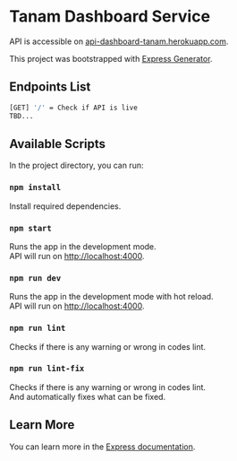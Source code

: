 # Tanam Dashboard Service

API is accessible on [api-dashboard-tanam.herokuapp.com](https://api-dashboard-tanam.herokuapp.com).<br />

This project was bootstrapped with [Express Generator](https://expressjs.com/en/starter/generator.html).

## Endpoints List

``` bash
[GET] '/' = Check if API is live
TBD...
```

## Available Scripts

In the project directory, you can run:

### `npm install`

Install required dependencies.

### `npm start`

Runs the app in the development mode.<br />
API will run on [http://localhost:4000](http://localhost:4000).

### `npm run dev`

Runs the app in the development mode with hot reload.<br />
API will run on [http://localhost:4000](http://localhost:4000).

### `npm run lint`

Checks if there is any warning or wrong in codes lint.

### `npm run lint-fix`

Checks if there is any warning or wrong in codes lint.<br />
And automatically fixes what can be fixed.

## Learn More

You can learn more in the [Express documentation](https://expressjs.com/).